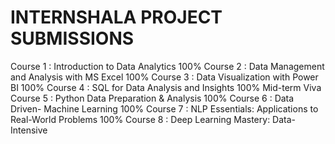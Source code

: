 #  INTERNSHALA PROJECT SUBMISSIONS

Course 1 : Introduction to Data Analytics
100%
Course 2 : Data Management and Analysis with MS Excel
100%
Course 3 : Data Visualization with Power BI
100%
Course 4 : SQL for Data Analysis and Insights
100%
Mid-term Viva
Course 5 : Python Data Preparation & Analysis
100%
Course 6 : Data Driven- Machine Learning
100%
Course 7 : NLP Essentials: Applications to Real-World Problems
100%
Course 8 : Deep Learning Mastery: Data-Intensive
